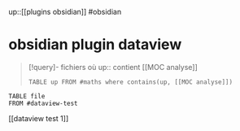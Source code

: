 up::[[plugins obsidian]]
#obsidian 
# obsidian plugin dataview

> [!query]- fichiers où up:: contient [[MOC analyse]]
> ```dataview
> TABLE up FROM #maths where contains(up, [[MOC analyse]])
> ```

```dataview
TABLE file
FROM #dataview-test
```

[[dataview test 1]]